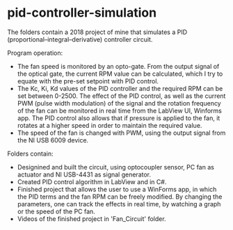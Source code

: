 # pid-controller-simulation
The folders contain a 2018 project of mine that simulates a PID (proportional–integral–derivative) controller circuit.

Program operation:
- The fan speed is monitored by an opto-gate. From the output signal of the optical gate, the current RPM value can be calculated, which I try to equate with the pre-set setpoint with PID control.
- The Kc, Ki, Kd values of the PID controller and the required RPM can be set between 0-2500. The effect of the PID control, as well as the current PWM (pulse width modulation) of the signal and the rotation frequency of the fan can be monitored in real time from the LabView UI, Winforms app.
The PID control also allows that if pressure is applied to the fan, it rotates at a higher speed in order to maintain the required value.
- The speed of the fan is changed with PWM, using the output signal from the NI USB 6009 device.

Folders contain:
- Designined and built the circuit, using optocoupler sensor, PC fan as actuator and NI USB-4431 as signal generator.
- Created PID control algorithm in LabView and in C#.
- Finished project that allows the user to use a WinForms app, in which the PID terms and the fan RPM can be freely modified. By changing the parameters, one can track the effects in real time, by watching a graph or the speed of the PC fan.
- Videos of the finished project in 'Fan_Circuit' folder.
